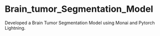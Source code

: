 # Brain_tumor_Segmentation_Model
Developed a Brain Tumor Segmentation Model using Monai and Pytorch Lightning.
